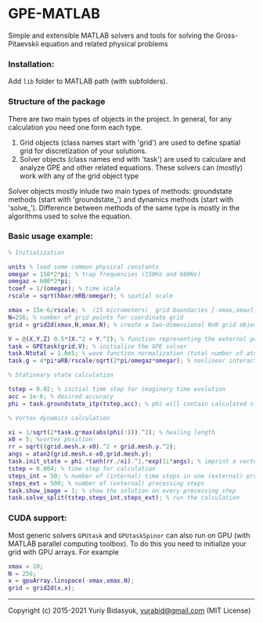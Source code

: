 # GPE-MATLAB

Simple and extensible MATLAB solvers and tools for solving the Gross-Pitaevskii equation and related physical problems

### Installation: 
Add `lib` folder to MATLAB path (with subfolders).

### Structure of the package
There are two main types of objects in the project. In general, for any calculation you need one form each type.

1. Grid objects (class names start with 'grid') are used to define spatial grid for discretization of your solutions.
2. Solver objects (class names end with 'task') are used to calculare and analyze GPE and other related equations. These solvers can (mostly) work with any of the grid object type

Solver objects mostly inlude two main types of methods: groundstate methods (start with 'groundstate_') and dynamics methods (start with 'solve_').
Difference between methods of the same type is mostly in the algorithms used to solve the equation.

### Basic usage example:
```matlab
% Initialization

units % load some common physical constants  
omegar = 150*2*pi; % trap frequencies (150Hz and 600Hz)
omegaz = 600*2*pi;
tcoef = 1/(omegar); % time scale
rscale = sqrt(hbar/mRB/omegar); % spatial scale

xmax = 15e-6/rscale; %  (15 micrometers)  grid boundaries [-xmax,xmax]
N=256; % number of grid points for coordinate grid
grid = grid2d(xmax,N,xmax,N); % create a two-dimensional NxN grid object

V = @(X,Y,Z) 0.5*(X.^2 + Y.^2); % function representing the external potential (must have 3 arguments)
task = GPEtask(grid,V); % initialize the GPE solver
task.Ntotal = 1.0e5; % wave function normalization (total number of atoms)
task.g = 4*pi*aRB/rscale/sqrt(2*pi/omegaz*omegar); % nonlinear interaction constant

% Stationary state calculation

tstep = 0.02; % initial time step for imaginary time evolution
acc = 1e-6; % desired accuracy
phi = task.groundstate_itp(tstep,acc); % phi will contain calculated stationary state

% Vortex dynamics calculation

xi = 1/sqrt(2*task.g*max(abs(phi(:))).^2); % healing length
x0 = 5; %vortex position
rr = sqrt((grid.mesh.x-x0).^2 + grid.mesh.y.^2);
angs = atan2(grid.mesh.x-x0,grid.mesh.y);
task.init_state = phi.*tanh(rr./xi).^1.*exp(1i*angs); % imprint a vortex on the stationary state
tstep = 0.004; % time step for calculation
steps_int = 50; % number of (internal) time steps in one (external) processing step
steps_ext = 500; % number of (external) processing steps
task.show_image = 1; % show the solution on every precessing step
task.solve_split(tstep,steps_int,steps_ext); % run the calculation

```

### CUDA support:
Most generic solvers `GPUtask` and `GPUtaskSpinor` can also run on GPU (with MATLAB parallel computing toolbox).
To do this you need to initialize your grid with GPU arrays. For example

```matlab
xmax = 10;
N = 256;
x = gpuArray.linspace(-xmax,xmax,N);
grid = grid2d(x,x);
```
---------------------

Copyright (c) 2015-2021 Yuriy Bidasyuk, [yurabid@gmail.com](mailto:yurabid@gmail.com) (MIT License)
